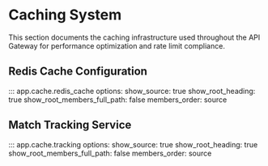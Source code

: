 # Caching System

This section documents the caching infrastructure used throughout the API Gateway for performance optimization and rate limit compliance.

## Redis Cache Configuration

::: app.cache.redis_cache
    options:
      show_source: true
      show_root_heading: true
      show_root_members_full_path: false
      members_order: source

## Match Tracking Service

::: app.cache.tracking
    options:
      show_source: true
      show_root_heading: true
      show_root_members_full_path: false
      members_order: source
